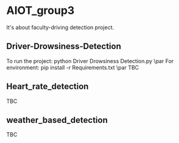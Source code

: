 # AIOT_group3
It's about faculty-driving detection project.

## Driver-Drowsiness-Detection

To run the project: python Driver Drowsiness Detection.py   \par 
For environment: pip install -r Requirements.txt   \par 
TBC

## Heart_rate_detection
TBC

## weather_based_detection
TBC

